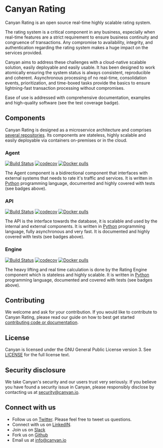 # Canyan Rating

Canyan Rating is an open source real-time highly scalable rating system.

The rating system is a critical component in any business, especially when real-time features are a strict requirement to ensure business continuity and congruence of transactions. Any compromise to availability, integrity, and authentication regarding the rating system makes a huge impact on the services provided.

Canyan aims to address these challenges with a cloud-native scalable solution, easily deployable and easily usable. It has been designed to work atomically ensuring the system status is always consistent, reproducible and coherent. Asynchronous processing of no real-time, consolidation events, prioritization, and time-boxed tasks provide the basics to ensure lightning-fast transaction processing without compromises.

Ease of use is addressed with comprehensive documentation, examples and high-quality software (see the test coverage badge).


## Components

Canyan Rating is designed as a microservice architecture and comprises [several repositories](https://github.com/canyanio). Its components are stateless, highly scalable and easily deployable via containers on-premises or in the cloud. 

### Agent

[![Build Status](https://gitlab.com/canyan/rating-agent/badges/master/pipeline.svg)](https://gitlab.com/canyan/rating-agent/pipelines) [![codecov](https://codecov.io/gh/canyanio/rating-agent/branch/master/graph/badge.svg)](https://codecov.io/gh/canyanio/rating-agent) [![Docker pulls](https://img.shields.io/docker/pulls/canyan/rating-agent.svg?maxAge=3600)](https://hub.docker.com/repository/docker/canyan/rating-agent)

The Agent component is a bidirectional component that interfaces with external systems that needs to rate it's traffic and services. 
It is written in [Python](https://www.python.org/) programming language, documented and highly covered with tests (see badges above).

### API

[![Build Status](https://gitlab.com/canyan/rating-api/badges/master/pipeline.svg)](https://gitlab.com/canyan/rating-api/pipelines) [![codecov](https://codecov.io/gh/canyanio/rating-api/branch/master/graph/badge.svg)](https://codecov.io/gh/canyanio/rating-api) [![Docker pulls](https://img.shields.io/docker/pulls/canyan/rating-api.svg?maxAge=3600)](https://hub.docker.com/repository/docker/canyan/rating-api)

The API is the interface towards the database, it is scalable and used by the internal and external components.
It is written in [Python](https://www.python.org/) programming language, fully asynchronous and very fast. It is documented and highly covered with tests (see badges above).

### Engine

[![Build Status](https://gitlab.com/canyan/rating-engine/badges/master/pipeline.svg)](https://gitlab.com/canyan/rating-engine/pipelines) [![codecov](https://codecov.io/gh/canyanio/rating-engine/branch/master/graph/badge.svg)](https://codecov.io/gh/canyanio/rating-engine) [![Docker pulls](https://img.shields.io/docker/pulls/canyan/rating-engine.svg?maxAge=3600)](https://hub.docker.com/repository/docker/canyan/rating-engine)

The heavy lifting and real time calculation is done by the Rating Engine component which is stateless and highly scalable.
It is written in [Python](https://www.python.org/) programming language, documented and covered with tests (see badges above).

## Contributing

We welcome and ask for your contribution. If you would like to contribute to Canyan Rating, please read our guide on how to best get started [contributing code or documentation](contributing).


## License

Canyan is licensed under the GNU General Public License version 3. See
[LICENSE](license) for the full license text.


## Security disclosure

We take Canyan's security and our users trust very seriously.
If you believe you have found a security issue in Canyan, please responsibly
disclose by contacting us at [security@canyan.io](mailto:security@canyan.io).

## Connect with us

* Follow us on [Twitter](https://twitter.com/canyan_io). Please
  feel free to tweet us questions.
* Connect with us on [LinkedIN](https://www.linkedin.com/company/canyan/).
* Join us on [Slack](http://slack.canyan.io)
* Fork us on [Github](https://github.com/canyanio)
* Email us at [info@canyan.io](mailto:info@canyan.io)
